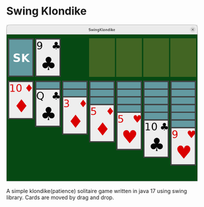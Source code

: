 # Swing Klondike

![Screenshot](https://raw.githubusercontent.com/vsevolodvlknyazev/swing-klondike/master/screenshot.png)

A simple klondike(patience) solitaire game written in java 17 using swing library.
Cards are moved by drag and drop.
